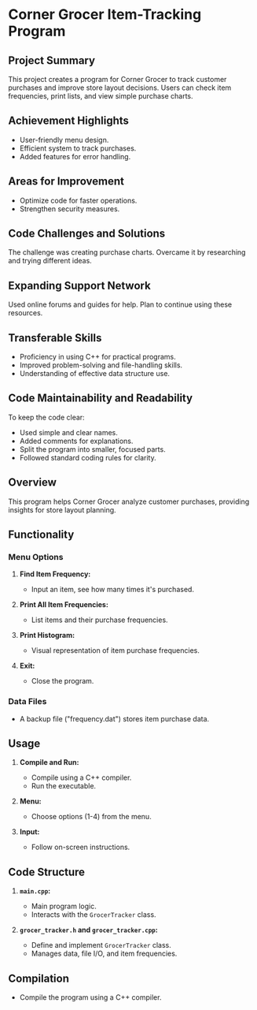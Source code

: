 # Corner Grocer Item-Tracking Program

## Project Summary

This project creates a program for Corner Grocer to track customer purchases and improve store layout decisions. Users can check item frequencies, print lists, and view simple purchase charts.

## Achievement Highlights

- User-friendly menu design.
- Efficient system to track purchases.
- Added features for error handling.

## Areas for Improvement

- Optimize code for faster operations.
- Strengthen security measures.

## Code Challenges and Solutions

The challenge was creating purchase charts. Overcame it by researching and trying different ideas.

## Expanding Support Network

Used online forums and guides for help. Plan to continue using these resources.

## Transferable Skills

- Proficiency in using C++ for practical programs.
- Improved problem-solving and file-handling skills.
- Understanding of effective data structure use.

## Code Maintainability and Readability

To keep the code clear:
- Used simple and clear names.
- Added comments for explanations.
- Split the program into smaller, focused parts.
- Followed standard coding rules for clarity.
## Overview

This program helps Corner Grocer analyze customer purchases, providing insights for store layout planning.

## Functionality

### Menu Options

1. **Find Item Frequency:**
   - Input an item, see how many times it's purchased.

2. **Print All Item Frequencies:**
   - List items and their purchase frequencies.

3. **Print Histogram:**
   - Visual representation of item purchase frequencies.

4. **Exit:**
   - Close the program.

### Data Files

- A backup file ("frequency.dat") stores item purchase data.

## Usage

1. **Compile and Run:**
   - Compile using a C++ compiler.
   - Run the executable.

2. **Menu:**
   - Choose options (1-4) from the menu.

3. **Input:**
   - Follow on-screen instructions.

## Code Structure

1. **`main.cpp`:**
   - Main program logic.
   - Interacts with the `GrocerTracker` class.

2. **`grocer_tracker.h` and `grocer_tracker.cpp`:**
   - Define and implement `GrocerTracker` class.
   - Manages data, file I/O, and item frequencies.

## Compilation

- Compile the program using a C++ compiler.
